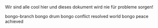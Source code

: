 Wir sind alle cool hier und dieses dokument wird nie für probleme sorgen!

bongo-branch
bongo drum
bongo conflict resolved
world bongo peace achieved
